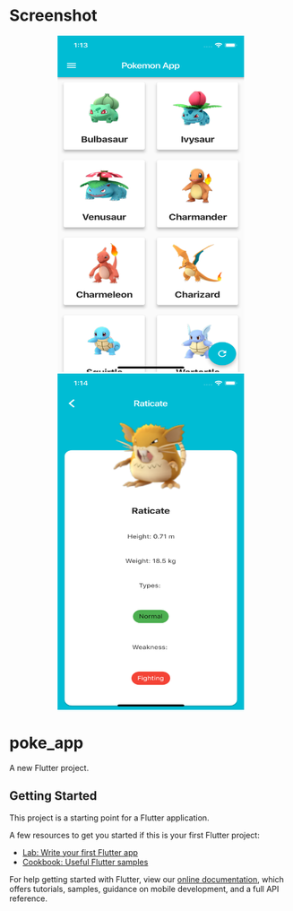 # Screenshot
<div align="center">
    <img src="/images/img1.png" width="333px" height="600px" </img>
    <br/>
    <img src="/images/img2.png" width="333px" height="600px" </img> 
</div>

# poke_app

A new Flutter project.

## Getting Started

This project is a starting point for a Flutter application.

A few resources to get you started if this is your first Flutter project:

- [Lab: Write your first Flutter app](https://flutter.io/docs/get-started/codelab)
- [Cookbook: Useful Flutter samples](https://flutter.io/docs/cookbook)

For help getting started with Flutter, view our 
[online documentation](https://flutter.io/docs), which offers tutorials, 
samples, guidance on mobile development, and a full API reference.
